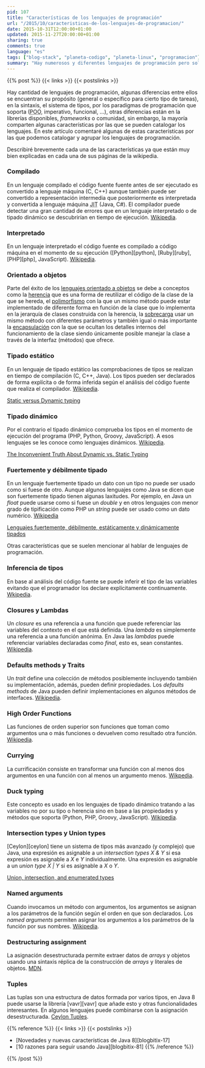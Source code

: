 ```yaml
---
pid: 107
title: "Características de los lenguajes de programación"
url: "/2015/10/caracteristicas-de-los-lenguajes-de-programacion/"
date: 2015-10-31T12:00:00+01:00
updated: 2015-11-27T20:00:00+01:00
sharing: true
comments: true
language: "es"
tags: ["blog-stack", "planeta-codigo", "planeta-linux", "programacion"]
summary: "Hay numerosos y diferentes lenguajes de programación pero solo una docena tienen una cuota de uso significativa. Muchos comparten características y algunos lenguajes las van incorporando a medida que se demuestra que sus beneficios son mayores que la complejidad que pueden añadir. Veamos algunas de sus propiedades."
---
```


{{% post %}}
{{< links >}}
{{< postslinks >}}

Hay cantidad de lenguajes de programación, algunas diferencias entre ellos se encuentran su propósito (general o específico para cierto tipo de tareas), en la sintaxis, el sistema de tipos, por los paradigmas de programación que soporta (<abbr title="Programación orientada a objetos">POO</abbr>, imperativo, funcional, ...), otras diferencias están en la librerías disponibles, _frameworks_ o comunidad, sin embargo, la mayoría comparten algunas características por las que se pueden catalogar los lenguajes. En este artículo comentaré algunas de estas características por las que podemos catalogar y agrupar los lenguajes de programación.

Describiré brevemente cada una de las características ya que están muy bien explicadas en cada una de sus páginas de la wikipedia.

### Compilado
En un lenguaje compilado el código fuente fuente antes de ser ejecutado es convertido a lenguaje máquina (C, C++) aunque también puede ser convertido a representación intermedia que posteriormente es interpretada y convertida a lenguaje máquina <abbr title="Just in Time">JIT</abbr> (Java, C#). El compilador puede detectar una gran cantidad de errores que en un lenguaje interpretado o de tipado dinámico se descubrirían en tiempo de ejecución. [Wikipedia](https://es.wikipedia.org/wiki/Lenguaje_de_programaci%C3%B3n_compilado).

### Interpretado
En un lenguaje interpretado el código fuente es compilado a código máquina en el momento de su ejecución ([Python][python], [Ruby][ruby], [PHP][php], JavaScript). [Wikipedia](https://es.wikipedia.org/wiki/Lenguaje_de_programaci%C3%B3n_interpretado).

### Orientado a objetos
Parte del éxito de los [lenguajes orientado a objetos](https://es.wikipedia.org/wiki/Programaci%C3%B3n_orientada_a_objetos) se debe a conceptos como la [herencia](https://es.wikipedia.org/wiki/Herencia_%28inform%C3%A1tica%29) que es una forma de reutilizar el código de la clase de la que se hereda, el [polimorfismo](https://es.wikipedia.org/wiki/Polimorfismo_%28inform%C3%A1tica%29) con la que un mismo método puede estar implementado de diferente forma en función de la clase que lo implementa en la jerarquía de clases construida con la herencia, la [sobrecarga](https://es.wikipedia.org/wiki/Sobrecarga_%28inform%C3%A1tica%29) usar un mismo método con diferentes parámetros y también igual o más importante la [encapsulación](https://es.wikipedia.org/wiki/Encapsulamiento_%28inform%C3%A1tica%29) con la que se ocultan los detalles internos del funcionamiento de la clase siendo únicamente posible manejar la clase a través de la interfaz (métodos) que ofrece.

### Tipado estático
En un lenguaje de tipado estático las comprobaciones de tipos se realizan en tiempo de compilación (C, C++, Java). Los tipos pueden ser declarados de forma explícita o de forma inferida según el análisis del código fuente que realiza el compilador. [Wikipedia](https://es.wikipedia.org/wiki/Sistema_de_tipos#Tipado_est.C3.A1tico).

[Static versus Dynamic typing](https://en.wikipedia.org/wiki/Programming_language#Static_versus_dynamic_typing)

### Tipado dinámico
Por el contrario el tipado dinámico comprueba los tipos en el momento de ejecución del programa (PHP, Python, Groovy, JavaScript). A esos lenguajes se les conoce como lenguajes dinámicos. [Wikipedia](https://es.wikipedia.org/wiki/Sistema_de_tipos#Tipado_est.C3.A1tico).

[The Inconvenient Truth About Dynamic vs. Static Typing](http://blog.jooq.org/2014/12/11/the-inconvenient-truth-about-dynamic-vs-static-typing/)

### Fuertemente y débilmente tipado
En un lenguaje fuertemente tipado un dato con un tipo no puede ser usado como si fuese de otro. Aunque algunos lenguajes como Java se dicen que son fuertemente tipado tienen algunas laxitudes. Por ejemplo, en Java un _float_ puede usarse como si fuese un _double_ y en otros lenguajes con menor grado de tipificación como PHP un _string_ puede ser usado como un dato numérico. [Wikipedia](https://es.wikipedia.org/wiki/Tipado_fuerte)

[Lenguajes fuertemente, débilmente, estáticamente y dinámicamente tipados](http://latecladeescape.com/t/Lenguajes+fuertemente,+d%C3%A9bilmente,+est%C3%A1ticamente+y+din%C3%A1micamente+tipados)

Otras características que se suelen mencionar al hablar de lenguajes de programación.

### Inferencia de tipos
En base al análisis del código fuente se puede inferir el tipo de las variables evitando que el programador los declare explícitamente continuamente. [Wkipedia](https://es.wikipedia.org/wiki/Inferencia_de_tipos).

### Closures y Lambdas
Un _closure_ es una referencia a una función que puede referenciar las variables del contexto en el que está definida. Una _lambda_ es simplemente una referencia a una función anónima. En Java las _lambdas_ puede referenciar variables declaradas como _final_, esto es, sean constantes. [Wikipedia](https://en.wikipedia.org/wiki/Closure_%28computer_programming%29).

### Defaults methods y Traits
Un _trait_ define una colección de métodos posiblemente incluyendo también su implementación, además, pueden definir propiedades. Los _defaults methods_ de Java pueden definir implementaciones en algunos métodos de interfaces. [Wikipedia](https://en.wikipedia.org/wiki/Trait_%28computer_programming%29).

### High Order Functions
Las funciones de orden superior son funciones que toman como argumentos una o más funciones o devuelven como resultado otra función. [Wikipedia](https://en.wikipedia.org/wiki/Higher-order_function).

### Currying
La currificación consiste en transformar una función con al menos dos argumentos en una función con al menos un argumento menos. [Wikpedia](https://en.wikipedia.org/wiki/Currying).

### Duck typing
Este concepto es usado en los lenguajes de tipado dinámico tratando a las variables no por su tipo o herencia sino en base a las propiedades y métodos que soporta (Python, PHP, Groovy, JavaScript). [Wikipedia](https://es.wikipedia.org/wiki/Duck_typing).

### Intersection types y Union types
[Ceylon][ceylon] tiene un sistema de tipos más avanzado (y complejo) que Java, una expresión es asignable a un _intersection types_ _X & Y_ si esa expresión es asignable a _X_ e _Y_ individualmente. Una expresión es asignable a un _union type_ _X | Y_ si es asignable a _X_ o _Y_.

[Union, intersection, and enumerated types](http://ceylon-lang.org/documentation/1.2/tour/types/)

### Named arguments
Cuando invocamos un método con argumentos, los argumentos se asignan a los parámetros de la función según el orden en que son declarados. Los _named arguments_ permiten asignar los argumentos a los parámetros de la función por sus nombres. [Wikipedia](https://en.wikipedia.org/wiki/Named_parameter).

### Destructuring assignment
La asignación desestructurada permite extraer datos de _arrays_ y objetos usando una sintaxis réplica de la construcción de _arrays_ y literales de objetos. [MDN](https://developer.mozilla.org/en-US/docs/Web/JavaScript/Reference/Operators/Destructuring_assignment).

### Tuples
Las tuplas son una estructura de datos formada por varios tipos, en Java 8 puede usarse la librería [vavr][vavr] que añade esto y otras funcionalidades interesantes. En algunos lenguajes puede combinarse con la asignación desestructurada. [Ceylon Tuples](http://ceylon-lang.org/documentation/1.2/tour/sequences/#tuples).

{{% reference %}}
{{< links >}}
{{< postslinks >}}
* [Novedades y nuevas características de Java 8][blogbitix-17]
* [10 razones para seguir usando Java][blogbitix-81]
{{% /reference %}}

{{% /post %}}
